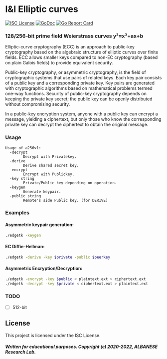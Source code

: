 # I&I Elliptic curves
[![ISC License](http://img.shields.io/badge/license-ISC-blue.svg)](https://github.com/pedroalbanese/curves/blob/master/LICENSE.md) 
[![GoDoc](https://godoc.org/github.com/pedroalbanese/curves?status.png)](http://godoc.org/github.com/pedroalbanese/curves)
[![Go Report Card](https://goreportcard.com/badge/github.com/pedroalbanese/curves)](https://goreportcard.com/report/github.com/pedroalbanese/curves)

### 128/256-bit prime field Weierstrass curves y²=x³+ax+b

Elliptic-curve cryptography (ECC) is an approach to public-key cryptography based on the algebraic structure of elliptic curves over finite fields. ECC allows smaller keys compared to non-EC cryptography (based on plain Galois fields) to provide equivalent security.

Public-key cryptography, or asymmetric cryptography, is the field of cryptographic systems that use pairs of related keys. Each key pair consists of a public key and a corresponding private key. Key pairs are generated with cryptographic algorithms based on mathematical problems termed one-way functions. Security of public-key cryptography depends on keeping the private key secret; the public key can be openly distributed without compromising security.

In a public-key encryption system, anyone with a public key can encrypt a message, yielding a ciphertext, but only those who know the corresponding private key can decrypt the ciphertext to obtain the original message.

### Usage
```
Usage of a256v1:
  -decrypt
        Decrypt with Privatekey.
  -derive
        Derive shared secret key.
  -encrypt
        Encrypt with Publickey.
  -key string
        Private/Public key depending on operation.
  -keygen
        Generate keypair.
  -public string
        Remote's side Public key. (for DERIVE)
```

### Examples
#### Asymmetric keypair generation:
```sh
./edgetk -keygen
```
#### EC Diffie-Hellman:
```sh
./edgetk -derive -key $private -public $peerkey
```
#### Asymmetric Encryption/Decryption:
```sh
./edgetk -encrypt -key $public < plaintext.ext > ciphertext.ext
./edgetk -decrypt -key $private < ciphertext.ext > plaintext.ext
```
### TODO
- [ ] 512-bit

## License
This project is licensed under the ISC License.
##### Written for educational purposes. Copyright (c) 2020-2022, ALBANESE Research Lab.

